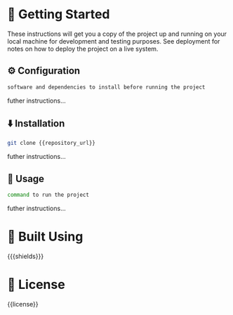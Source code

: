 # 🏁 Getting Started <a name = "getting-started"></a>

These instructions will get you a copy of the project up and running on your local machine for development and testing purposes. See deployment for notes on how to deploy the project on a live system.

## ⚙️ Configuration <a name="configuration"></a>
```bash
software and dependencies to install before running the project
```
futher instructions...


## ⬇️ Installation <a name="installation"></a>
```bash
git clone {{repository_url}}
```
futher instructions...

## 🎈 Usage <a name="usage"></a>
```bash
command to run the project
```
futher instructions...


# 🧰 Built Using <a name = "built-using"></a>
{{{shields}}}

# 📄 License <a name = "license"></a>
{{license}}